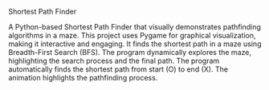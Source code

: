 Shortest Path Finder 

A Python-based Shortest Path Finder that visually demonstrates pathfinding algorithms in a maze. This project uses Pygame for graphical visualization, making it interactive and engaging.
It finds the shortest path in a maze using Breadth-First Search (BFS). The program dynamically explores the maze, highlighting the search process and the final path.
The program automatically finds the shortest path from start (O) to end (X).
The animation highlights the pathfinding process.


